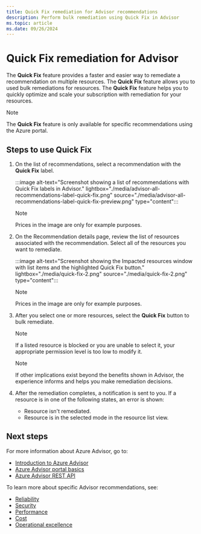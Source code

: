 ```yaml
---
title: Quick Fix remediation for Advisor recommendations
description: Perform bulk remediation using Quick Fix in Advisor
ms.topic: article
ms.date: 09/26/2024
---
```


# Quick Fix remediation for Advisor

The **Quick Fix** feature provides a faster and easier way to remediate a recommendation on multiple resources. The **Quick Fix** feature allows you to used bulk remediations for resources. The **Quick Fix** feature helps you to quickly optimize and scale your subscription with remediation for your resources.

> [!NOTE]
> The **Quick Fix** feature is only available for specific recommendations using the Azure portal.

## Steps to use Quick Fix

1.  On the list of recommendations, select a recommendation with the **Quick Fix** label.

    :::image alt-text="Screenshot showing a list of recommendations with Quick Fix labels in Advisor." lightbox="./media/advisor-all-recommendations-label-quick-fix.png" source="./media/advisor-all-recommendations-label-quick-fix-preview.png" type="content":::

    > [!NOTE]
    > Prices in the image are only for example purposes.

1.  On the Recommendation details page, review the list of resources associated with the recommendation. Select all of the resources you want to remediate.

    :::image alt-text="Screenshot showing the Impacted resources window with list items and the highlighted Quick Fix button." lightbox="./media/quick-fix-2.png" source="./media/quick-fix-2.png" type="content":::

    > [!NOTE]
    > Prices in the image are only for example purposes.

1.  After you select one or more resources, select the **Quick Fix** button to bulk remediate.

    > [!NOTE]
    > If a listed resource is blocked or you are unable to select it, your appropriate permission level is too low to modify it.

    > [!NOTE]
    > If other implications exist beyond the benefits shown in Advisor, the experience informs and helps you make remediation decisions.

1.  After the remediation completes, a notification is sent to you. If a resource is in one of the following states, an error is shown:

    * Resource isn't remediated.
    * Resource is in the selected mode in the resource list view.

## Next steps

For more information about Azure Advisor, go to:

* [Introduction to Azure Advisor](./advisor-overview.md)
* [Azure Advisor portal basics](./advisor-get-started.md)
* [Azure Advisor REST API](/rest/api/advisor)

To learn more about specific Advisor recommendations, see:

* [Reliability](advisor-reference-reliability-recommendations.md)
* [Security](advisor-security-recommendations.md)
* [Performance](advisor-reference-performance-recommendations.md)
* [Cost](advisor-reference-cost-recommendations.md)
* [Operational excellence](advisor-reference-operational-excellence-recommendations.md)
